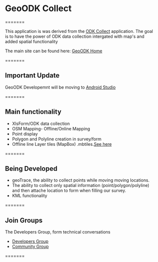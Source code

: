 # GeoODK Collect
=======

This application is was derived from the [ODK Collect](http://www.opendatakit.org) application. 
The goal is to have the power of ODK data collection intergated with  map's and added spatial functionality

The main site can be found here: [GeoODK Home](http://www.geoodk.com)

=======
## Important Update
GeoODK Developemnt will be moving to [Android Studio](http://developer.android.com/tools/studio/index.html)

=======
## Main functionality
* XlsForm/ODK data collection 
* OSM Mapping- Offline/Online Mapping
* Point display
* Polygon and Polyline creation in survey/form
* Offline line Layer tiles (MapBox) .mbtiles.[See here](http://geoodk.com/mbtiles_howto.php)

=======
## Being Developed
* geoTrace, the ability to collect points while moving moving locations.
* The ability to collect only spatial information (point/polygon/polyline) and then attache location to form when filling our survey.
* KML functionality

=======
## Join Groups

The Developers Group, form technical conversations
* [Developers Group](https://groups.google.com/forum/#!forum/geoodk-developers)
* [Community Group](https://groups.google.com/forum/#!forum/geoodk-community)

=======

